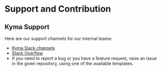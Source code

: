 # Support and Contribution

## Kyma Support

Here are our support channels for our internal teams:

- [Kyma Slack channels](http://slack.kyma-project.io/)
- [Stack Overflow](https://stackoverflow.com/questions/tagged/kyma)
- If you need to report a bug or you have a feature request, raise an issue in the given repository, using one of the available templates.